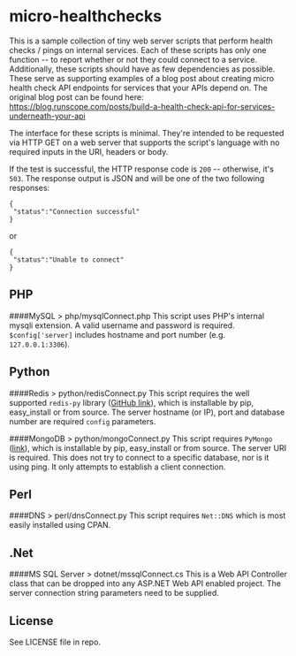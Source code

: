 micro-healthchecks
==================

This is a sample collection of tiny web server scripts that perform health checks / pings on internal services. Each of these scripts has only one function -- to report whether or not they could connect to a service. Additionally, these scripts should have as few dependencies as possible. These serve as supporting examples of a blog post about creating micro health check API endpoints for services that your APIs depend on. The original blog post can be found here: https://blog.runscope.com/posts/build-a-health-check-api-for-services-underneath-your-api

The interface for these scripts is minimal. They're intended to be requested via HTTP GET on a web server that supports the script's language with no required inputs in the URI, headers or body.

If the test is successful, the HTTP response code is `200` -- otherwise, it's `503`. The response output is JSON and will be one of the two following responses:

```
{
 "status":"Connection successful"
}
```

or

```
{
 "status":"Unable to connect"
}
```



PHP
---
####MySQL > php/mysqlConnect.php
This script uses PHP's internal mysqli extension. A valid username and password is required. `$config['server]` includes hostname and port number (e.g. `127.0.0.1:3306`).

Python
------
####Redis > python/redisConnect.py
This script requires the well supported `redis-py` library ([GitHub link](https://github.com/andymccurdy/redis-py)), which is installable by pip, easy_install or from source. The server hostname (or IP), port and database number are required `config` parameters.

####MongoDB > python/mongoConnect.py
This script requires `PyMongo` ([link](http://api.mongodb.org/python/current/index.html)), which is installable by pip, easy_install or from source. The server URI is required. This does not try to connect to a specific database, nor is it using ping. It only attempts to establish a client connection.

Perl
------
####DNS > perl/dnsConnect.py
This script requires `Net::DNS` which is most easily installed using CPAN.

.Net
------
####MS SQL Server > dotnet/mssqlConnect.cs
This is a Web API Controller class that can be dropped into any ASP.NET Web API enabled project.  The server connection string parameters need to be supplied.


License
-------
See LICENSE file in repo.
